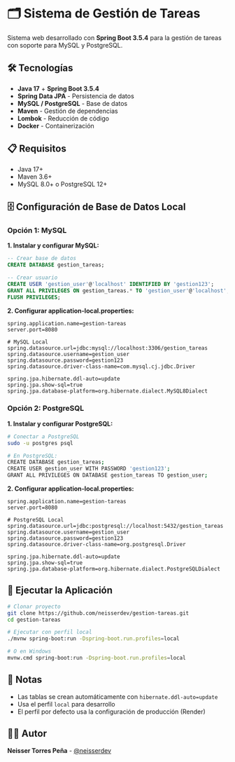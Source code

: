 # 🗂️ Sistema de Gestión de Tareas

Sistema web desarrollado con **Spring Boot 3.5.4** para la gestión de tareas con soporte para MySQL y PostgreSQL.

## 🛠️ Tecnologías

- **Java 17** + **Spring Boot 3.5.4**
- **Spring Data JPA** - Persistencia de datos
- **MySQL / PostgreSQL** - Base de datos
- **Maven** - Gestión de dependencias
- **Lombok** - Reducción de código
- **Docker** - Containerización

## 📋 Requisitos

- Java 17+
- Maven 3.6+
- MySQL 8.0+ o PostgreSQL 12+

## 🗄️ Configuración de Base de Datos Local

### Opción 1: MySQL

**1. Instalar y configurar MySQL:**
```sql
-- Crear base de datos
CREATE DATABASE gestion_tareas;

-- Crear usuario
CREATE USER 'gestion_user'@'localhost' IDENTIFIED BY 'gestion123';
GRANT ALL PRIVILEGES ON gestion_tareas.* TO 'gestion_user'@'localhost';
FLUSH PRIVILEGES;
```

**2. Configurar application-local.properties:**
```properties name=src/main/resources/application-local.properties
spring.application.name=gestion-tareas
server.port=8080

# MySQL Local
spring.datasource.url=jdbc:mysql://localhost:3306/gestion_tareas
spring.datasource.username=gestion_user
spring.datasource.password=gestion123
spring.datasource.driver-class-name=com.mysql.cj.jdbc.Driver

spring.jpa.hibernate.ddl-auto=update
spring.jpa.show-sql=true
spring.jpa.database-platform=org.hibernate.dialect.MySQL8Dialect
```

### Opción 2: PostgreSQL

**1. Instalar y configurar PostgreSQL:**
```bash
# Conectar a PostgreSQL
sudo -u postgres psql

# En PostgreSQL:
CREATE DATABASE gestion_tareas;
CREATE USER gestion_user WITH PASSWORD 'gestion123';
GRANT ALL PRIVILEGES ON DATABASE gestion_tareas TO gestion_user;
```

**2. Configurar application-local.properties:**
```properties name=src/main/resources/application-local.properties
spring.application.name=gestion-tareas
server.port=8080

# PostgreSQL Local
spring.datasource.url=jdbc:postgresql://localhost:5432/gestion_tareas
spring.datasource.username=gestion_user
spring.datasource.password=gestion123
spring.datasource.driver-class-name=org.postgresql.Driver

spring.jpa.hibernate.ddl-auto=update
spring.jpa.show-sql=true
spring.jpa.database-platform=org.hibernate.dialect.PostgreSQLDialect
```


## 🚀 Ejecutar la Aplicación

```bash
# Clonar proyecto
git clone https://github.com/neisserdev/gestion-tareas.git
cd gestion-tareas

# Ejecutar con perfil local
./mvnw spring-boot:run -Dspring-boot.run.profiles=local

# O en Windows
mvnw.cmd spring-boot:run -Dspring-boot.run.profiles=local
```

## 📝 Notas

- Las tablas se crean automáticamente con `hibernate.ddl-auto=update`
- Usa el perfil `local` para desarrollo
- El perfil por defecto usa la configuración de producción (Render)

## 👨‍💻 Autor

**Neisser Torres Peña** - [@neisserdev](https://github.com/neisserdev)